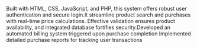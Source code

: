 Built with HTML, CSS, JavaScript, and PHP, this system offers robust user authentication and secure login.It streamline product search and purchases with real-time price calculations. 
Effective validation ensures product availability, and  integrated database fortifies security.Developed an automated billing system triggered upon purchase completion
Implemented detailed purchase reports for tracking user transactions
